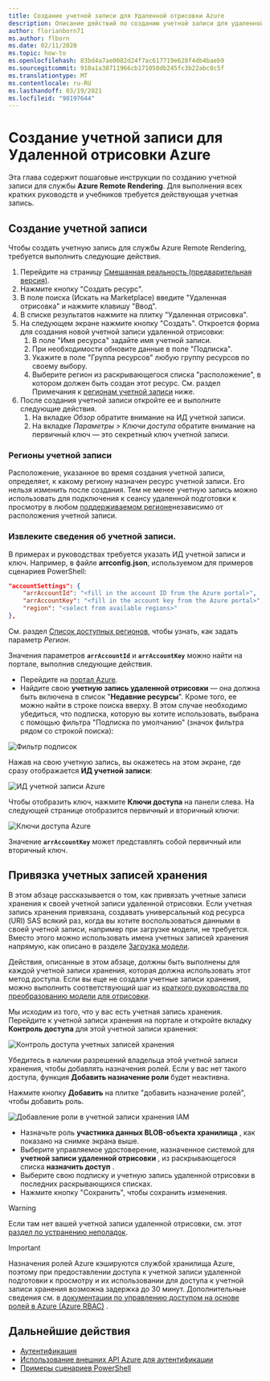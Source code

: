 ```yaml
---
title: Создание учетной записи для Удаленной отрисовки Azure
description: Описание действий по созданию учетной записи для удаленной отрисовки Azure
author: florianborn71
ms.author: flborn
ms.date: 02/11/2020
ms.topic: how-to
ms.openlocfilehash: 83bd4a7ae0082d24f7ac617719e628f4db4baeb9
ms.sourcegitcommit: 910a1a38711966cb171050db245fc3b22abc8c5f
ms.translationtype: MT
ms.contentlocale: ru-RU
ms.lasthandoff: 03/19/2021
ms.locfileid: "98197644"
---
```

# <a name="create-an-azure-remote-rendering-account"></a>Создание учетной записи для Удаленной отрисовки Azure

Эта глава содержит пошаговые инструкции по созданию учетной записи для службы **Azure Remote Rendering**. Для выполнения всех кратких руководств и учебников требуется действующая учетная запись.

## <a name="create-an-account"></a>Создание учетной записи

Чтобы создать учетную запись для службы Azure Remote Rendering, требуется выполнить следующие действия.

1. Перейдите на страницу [Смешанная реальность (предварительная версия)](https://aka.ms/MixedRealityPrivatePreview).
1. Нажмите кнопку "Создать ресурс".
1. В поле поиска (Искать на Marketplace) введите "Удаленная отрисовка" и нажмите клавишу "Ввод".
1. В списке результатов нажмите на плитку "Удаленная отрисовка".
1. На следующем экране нажмите кнопку "Создать". Откроется форма для создания новой учетной записи удаленной отрисовки:
    1. В поле "Имя ресурса" задайте имя учетной записи.
    1. При необходимости обновите данные в поле "Подписка".
    1. Укажите в поле "Группа ресурсов" любую группу ресурсов по своему выбору.
    1. Выберите регион из раскрывающегося списка "расположение", в котором должен быть создан этот ресурс. См. раздел Примечания к [регионам учетной записи](create-an-account.md#account-regions) ниже.
1. После создания учетной записи откройте ее и выполните следующие действия.
    1. На вкладке *Обзор* обратите внимание на ИД учетной записи.
    1. На вкладке *Параметры > Ключи доступа* обратите внимание на первичный ключ — это секретный ключ учетной записи.

### <a name="account-regions"></a>Регионы учетной записи
Расположение, указанное во время создания учетной записи, определяет, к какому региону назначен ресурс учетной записи. Его нельзя изменить после создания. Тем не менее учетную запись можно использовать для подключения к сеансу удаленной подготовки к просмотру в любом [поддерживаемом регионе](./../reference/regions.md)независимо от расположения учетной записи.

### <a name="retrieve-the-account-information"></a>Извлеките сведения об учетной записи.

В примерах и руководствах требуется указать ИД учетной записи и ключ. Например, в файле **arrconfig.json**, используемом для примеров сценариев PowerShell:

```json
"accountSettings": {
    "arrAccountId": "<fill in the account ID from the Azure portal>",
    "arrAccountKey": "<fill in the account key from the Azure portal>",
    "region": "<select from available regions>"
},
```

См. раздел [Список доступных регионов](../reference/regions.md), чтобы узнать, как задать параметр *Регион*.

Значения параметров **`arrAccountId`** и **`arrAccountKey`** можно найти на портале, выполнив следующие действия.

* Перейдите на [портал Azure](https://www.portal.azure.com).
* Найдите свою **учетную запись удаленной отрисовки** — она должна быть включена в список "**Недавние ресурсы**". Кроме того, ее можно найти в строке поиска вверху. В этом случае необходимо убедиться, что подписка, которую вы хотите использовать, выбрана с помощью фильтра "Подписка по умолчанию" (значок фильтра рядом со строкой поиска):

![Фильтр подписок](./media/azure-subscription-filter.png)

Нажав на свою учетную запись, вы окажетесь на этом экране, где сразу отображается **ИД учетной записи**:

![ИД учетной записи Azure](./media/azure-account-id.png)

Чтобы отобразить ключ, нажмите **Ключи доступа** на панели слева. На следующей странице отобразится первичный и вторичный ключи:

![Ключи доступа Azure](./media/azure-account-primary-key.png)

Значение **`arrAccountKey`** может представлять собой первичный или вторичный ключ.

## <a name="link-storage-accounts"></a>Привязка учетных записей хранения

В этом абзаце рассказывается о том, как привязать учетные записи хранения к своей учетной записи удаленной отрисовки. Если учетная запись хранения привязана, создавать универсальный код ресурса (URI) SAS всякий раз, когда вы хотите воспользоваться данными в своей учетной записи, например при загрузке модели, не требуется. Вместо этого можно использовать имена учетных записей хранения напрямую, как описано в разделе [Загрузка модели](../concepts/models.md#loading-models).

Действия, описанные в этом абзаце, должны быть выполнены для каждой учетной записи хранения, которая должна использовать этот метод доступа. Если вы еще не создали учетные записи хранения, можно выполнить соответствующий шаг из [краткого руководства по преобразованию модели для отрисовки](../quickstarts/convert-model.md#storage-account-creation).

Мы исходим из того, что у вас есть учетная запись хранения. Перейдите к учетной записи хранения на портале и откройте вкладку **Контроль доступа** для этой учетной записи хранения:

![Контроль доступа учетных записей хранения](./media/azure-storage-account.png)

Убедитесь в наличии разрешений владельца этой учетной записи хранения, чтобы добавлять назначения ролей. Если у вас нет такого доступа, функция **Добавить назначение роли** будет неактивна.

Нажмите кнопку **Добавить** на плитке "добавить назначение ролей", чтобы добавить роль.

![Добавление роли в учетной записи хранения IAM](./media/azure-add-role-assignment.png)

* Назначьте роль **участника данных BLOB-объекта хранилища** , как показано на снимке экрана выше.
* Выберите управляемое удостоверение, назначенное системой для **учетной записи удаленной отрисовки**  , из раскрывающегося списка **назначить доступ** .
* Выберите свою подписку и учетную запись удаленной отрисовки в последних раскрывающихся списках.
* Нажмите кнопку "Сохранить", чтобы сохранить изменения.

> [!WARNING]
> Если там нет вашей учетной записи удаленной отрисовки, см. этот [раздел по устранению неполадок](../resources/troubleshoot.md#cant-link-storage-account-to-arr-account).

> [!IMPORTANT]
> Назначения ролей Azure кэшируются службой хранилища Azure, поэтому при предоставлении доступа к учетной записи удаленной подготовки к просмотру и их использовании для доступа к учетной записи хранения возможна задержка до 30 минут. Дополнительные сведения см. в [документации по управлению доступом на основе ролей в Azure (Azure RBAC)](../../role-based-access-control/troubleshooting.md#role-assignment-changes-are-not-being-detected) .

## <a name="next-steps"></a>Дальнейшие действия

* [Аутентификация](authentication.md)
* [Использование внешних API Azure для аутентификации](frontend-apis.md)
* [Примеры сценариев PowerShell](../samples/powershell-example-scripts.md)